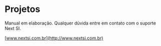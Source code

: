 # Projetos

Manual em elaboração.
Qualquer dúvida entre em contato com o suporte Next SI.

[www.nextsi.com.br](http://www.nextsi.com.br)